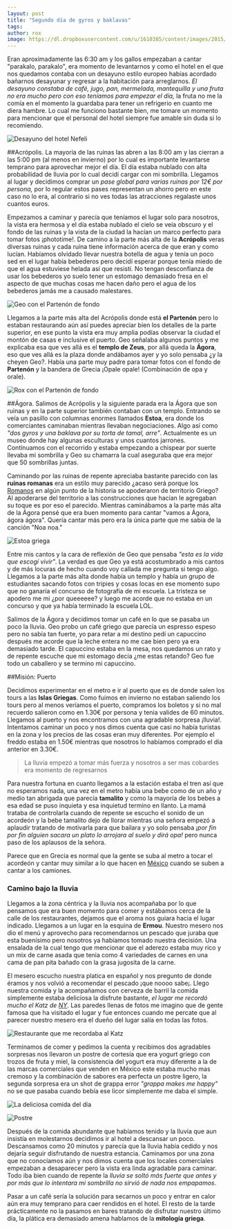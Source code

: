 ```yaml
---
layout: post
title: "Segundo día de gyros y baklavas"
tags: 
author: rox
image: https://dl.dropboxusercontent.com/u/1610385/content/images/2015/01/2014-12-17-09-13-50-1-1.jpg
---
```

Eran aproximadamente las 6:30 am y los gallos empezaban a cantar "parakalo, parakalo", era momento de levantarnos y como el hotel en el que nos quedamos contaba con un desayuno estilo europeo habías acordado bañarnos desayunar y regresar a la habitación para arreglarnos. *El desayuno constaba de café, jugo, pan, mermelada, mantequilla y una fruta no era mucho pero con eso teníamos para empezar el día,* la fruta no me la comía en el momento la guardaba para tener un refrigerio en cuanto me diera hambre. Lo cual me funciono bastante bien, me tomare un momento para mencionar que el personal del hotel siempre fue amable sin duda si lo recomiendo. 

![Desayuno del hotel Nefeli](https://dl.dropboxusercontent.com/u/1610385/content/images/2015/01/2014-12-17-07-25-51-1.jpg)

##Acrópolis.
La mayoría de las ruinas las abren a las 8:00 am y las cierran a las 5:00 pm (al menos en invierno) por lo cual es importante levantarse temprano para aprovechar mejor el día. El día estaba nublado con alta probabilidad de lluvia por lo cual decidí cargar con mi sombrilla. Llegamos al lugar y decidimos comprar un *pase global para varias ruinas por 12€ por persona,* por lo regular estos pases representan un ahorro pero en este caso no lo era, al contrario si no ves todas las atracciones regalaste unos cuantos euros. 

Empezamos a caminar y parecía que teníamos el lugar solo para nosotros, la vista era hermosa y el día estaba nublado el cielo se veía obscuro y el fondo de las ruinas y la vista de la ciudad la hacían un marco perfecto para tomar fotos ¡phototime!. De camino a la parte más alta de la **Acrópolis** veras diversas ruinas y cada ruina tiene información acerca de que eran y como lucían. Habíamos olvidado llevar nuestra botella de agua y tenía un poco sed en el lugar había bebederos pero decidí esperar porque tenía miedo de que el agua estuviese helada así que resistí. No tengan desconfianza de usar los bebederos yo suelo tener un estomago demasiado fresa en el aspecto de que muchas cosas me hacen daño pero el agua de los bebederos jamás me a causado malestares. 

![Geo con el Partenón de fondo](https://dl.dropboxusercontent.com/u/1610385/content/images/2015/01/2014-12-17-09-13-50-1.jpg)

Llegamos a la parte más alta del Acrópolis donde está **el Partenón** pero lo estaban restaurando aún así puedes apreciar bien los detalles de la parte superior, en ese punto la vista era muy amplia podías observar la ciudad el montón de casas e inclusive el puerto. Geo señalaba algunos puntos y me explicaba esa que ves allá es el **templo de Zeus**, por allá queda la **Ágora**, eso que ves allá es la plaza donde andábamos ayer y yo solo pensaba ¿y la cheyen Geo?. Había una parte muy padre para tomar fotos con el fondo de **Partenón** y la bandera de Grecia ¡Opale opale! (Combinación de opa y orale).

![Rox con el Partenón de fondo](https://dl.dropboxusercontent.com/u/1610385/content/images/2015/01/2014-12-17-09-12-41-2.jpg)

##Ágora. 
Salimos de Acrópolis y la siguiente parada era la Ágora que son ruinas y en la parte superior también contaban con un templo. Entrando se veía un pasillo con columnas enormes llamados **Estoa**, era donde los comerciantes caminaban mientras llevaban negociaciones. Algo así como *"dos gyros y una baklava por su torta de tamal, arre"*. Actualmente es un museo donde hay algunas esculturas y unos cuantos jarrones. Continuamos con el recorrido y estaba empezando a chispear por suerte llevaba mi sombrilla y Geo su chamarra la cual aseguraba que era mejor que 50 sombrillas juntas. 

Caminando por las ruinas de repente apreciaba bastante parecido con las **ruinas romanas** era un estilo muy parecido ¿acaso será porque los [Romanos](/tag/roma) en algún punto de la historia se apoderaron de territorio Griego? Al apoderarse del territorio a las construcciones que hacían le agregaban su toque es por eso el parecido. Mientras caminábamos a la parte más alta de la Ágora pensé que era buen momento para cantar "vamos a Ágora, ágora ágora". Quería cantar más pero era la única parte que me sabia de la canción "Noa noa." 

![Estoa griega](https://dl.dropboxusercontent.com/u/1610385/content/images/2015/01/2014-12-17-10-04-53.jpg)

Entre mis cantos y la cara de reflexión de Geo que pensaba *"esta es la vida que escogí vivir"*. La verdad es que Geo ya está acostumbrado a mis cantos y de más locuras de hecho cuando voy callada me pregunta si tengo algo. Llegamos a la parte más alta donde había un templo y había un grupo de estudiantes sacando fotos con tripies y cosas locas en ese momento supo que no ganaría el concurso de fotografía de mi escuela. La tristeza se apodero me mi ¿por queeeeee? y luego me acorde que no estaba en un concurso y que ya había terminado la escuela LOL.

Salimos de la Ágora y decidimos tomar un café en lo que se pasaba un poco la lluvia. Geo probo un café griego que parecía un espresso espeso pero no sabía tan fuerte, yo para retar a mi destino pedí un capuccino después me acorde que la leche entera no me cae bien pero ya era demasiado tarde. El capuccino estaba en la mesa, nos quedamos un rato y de repente escuche que mi estomago decía ¿me estas retando?  Geo fue todo un caballero y se termino mi capuccino.

##Misión: Puerto

Decidimos experimentar en el metro e ir al puerto que es de donde salen los tours a las **Islas Griegas**. Como fuimos en invierno no estaban saliendo los tours pero al menos veríamos el puerto, compramos los boletos y si no mal recuerdo salieron como en 1.30€ por persona y tenia valides de 60 minutos. Llegamos al puerto y nos encontramos con una agradable sorpresa ¡lluvia!. Intentamos caminar un poco y nos dimos cuenta que casi no había turistas en la zona y los precios de las cosas eran muy diferentes. Por ejemplo el freddo estaba en 1.50€ mientras que nosotros lo habíamos comprado el día anterior en 3.30€. 

> La lluvia empezó a tomar más fuerza y nosotros a ser mas cobardes era momento de regresarnos

Para nuestra fortuna en cuanto llegamos a la estación estaba el tren así que no esperamos nada, una vez en el metro había una bebe como de un año y medio tan abrigada que parecía **tamalito** y como la mayoría de los bebes a esa edad se puso inquieta y esa inquietud termino en llanto. La mamá trataba de controlarla cuando de repente se escucho el sonido de un acordeón y la bebe tamalito dejo de llorar mientras una señora empezó a aplaudir tratando de motivarla para que bailara y yo solo pensaba *¡por fin por fin alguien sacara un plato lo arrojara al suelo y dirá opa!* pero nunca paso de los aplausos de la señora. 

Parece que en Grecia es normal que la gente se suba al metro a tocar el acordeón y cantar muy similar a lo que hacen en [México](/tag/mexico) cuando se suben a cantar a los camiones.

### Camino bajo la lluvia

Llegamos a la zona céntrica y la lluvia nos acompañaba por lo que pensamos que era buen momento para comer y estábamos cerca de la calle de los restaurantes, dejamos que el aroma nos guiara hacia el lugar indicado. Llegamos a un lugar en la esquina de **Ermou**. Nuestro mesero nos dio el menú y aprovecho para recomendarnos un pescado que juraba que esta buenísimo pero nosotros ya habíamos tomado nuestra decisión. Una ensalada de la cual tengo que mencionar que el aderezo estaba muy rico y un mix de carne asada que tenia como 4 variedades de carnes en una cama de pan pita bañado con la grasa jugosita de la carne. 

El mesero escucho nuestra platica en español y nos pregunto de donde éramos y nos volvió a recomendar el pescado ¡que noooo sabe¡. Llego nuestra comida y la acompañamos con cerveza de barril la comida simplemente estaba deliciosa la disfrute bastante, *el lugar me recordó mucho el Katz de [NY](/tag/new-york)*. Las paredes llenas de fotos me imagino que de gente famosa que ha visitado el lugar y fue entonces cuando me percate que al parecer nuestro mesero era el dueño del lugar salía en todas las fotos. 

![Restaurante que me recordaba al Katz](https://dl.dropboxusercontent.com/u/1610385/content/images/2015/01/2014-12-17-13-14-02.jpg)

Terminamos de comer y pedimos la cuenta y recibimos dos agradables sorpresas nos llevaron un postre de cortesía que era yogurt griego con trozos de fruta y miel, la consistencia del yogurt era muy diferente a la de las marcas comerciales que venden en México este estaba mucho mas cremoso y la combinación de sabores era perfecta un postre ligero, la segunda sorpresa era un shot de grappa error *"grappa makes me happy"* no se que pasaba cuando bebía ese licor simplemente me daba el simple.

![La deliciosa comida del día](https://dl.dropboxusercontent.com/u/1610385/content/images/2015/01/2014-12-17-12-53-51.jpg)

![Postre](https://dl.dropboxusercontent.com/u/1610385/content/images/2015/01/2014-12-17-13-17-07.jpg)

Después de la comida abundante que habíamos tenido y la lluvia que aun insistía en molestarnos decidimos ir al hotel a descansar un poco. Descansamos como 20 minutos y parecía que la lluvia había cedido y nos dejaría seguir disfrutando de nuestra estancia. Caminamos por una zona que no conocíamos aún y nos dimos cuenta que los locales comerciales empezaban a desaparecer pero la vista era linda agradable para caminar. Todo iba bien cuando de repente la *lluvia se soltó más fuerte que antes y por más que lo intentara mi sombrilla no sirvió de nada nos empapamos*. 

Pasar a un café sería la solución para secarnos un poco y entrar en calor aún era muy temprano para caer rendidos en el hotel. El resto de la tarde prácticamente no la pasamos en bares tratando de disfrutar nuestro último día, la plática era demasiado amena hablamos de la **mitología griega**.

